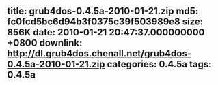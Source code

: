 title: grub4dos-0.4.5a-2010-01-21.zip
md5: fc0fcd5bc6d94b3f0375c39f503989e8
size: 856K
date: 2010-01-21 20:47:37.000000000 +0800
downlink: http://dl.grub4dos.chenall.net/grub4dos-0.4.5a-2010-01-21.zip
categories: 0.4.5a
tags: 0.4.5a
---

